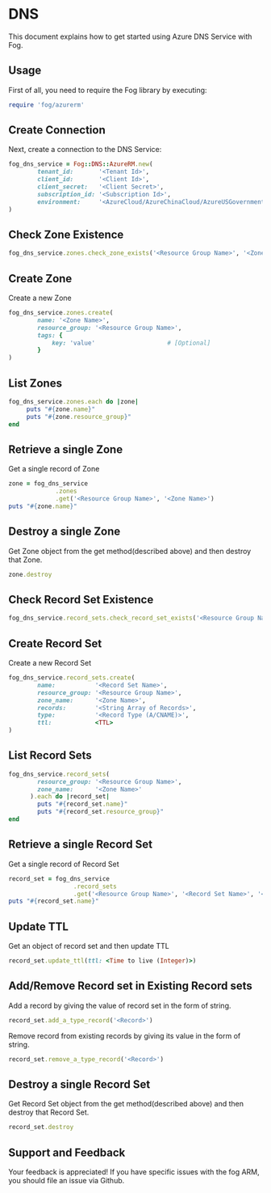 # DNS

This document explains how to get started using Azure DNS Service with Fog.

## Usage

First of all, you need to require the Fog library by executing:

```ruby
require 'fog/azurerm'
```

## Create Connection

Next, create a connection to the DNS Service:

```ruby
fog_dns_service = Fog::DNS::AzureRM.new(
        tenant_id:       '<Tenant Id>',                                                           # Tenant Id of Azure Active Directory Application
        client_id:       '<Client Id>',                                                           # Client Id of Azure Active Directory Application
        client_secret:   '<Client Secret>',                                                       # Client Secret of Azure Active Directory Application
        subscription_id: '<Subscription Id>',                                                     # Subscription Id of an Azure Account
        environment:     '<AzureCloud/AzureChinaCloud/AzureUSGovernment/AzureGermanCloud>'        # Azure cloud environment. Default is AzureCloud.
)
```

## Check Zone Existence

```ruby
fog_dns_service.zones.check_zone_exists('<Resource Group Name>', '<Zone Name>')
```

## Create Zone

Create a new Zone

```ruby
fog_dns_service.zones.create(
        name: '<Zone Name>',
        resource_group: '<Resource Group Name>',
        tags: {
            key: 'value'                    # [Optional]
        }
)
```
## List Zones

```ruby
fog_dns_service.zones.each do |zone|
     puts "#{zone.name}"
     puts "#{zone.resource_group}"
end
```

## Retrieve a single Zone

Get a single record of Zone

```ruby
zone = fog_dns_service
             .zones
             .get('<Resource Group Name>', '<Zone Name>')
puts "#{zone.name}"
```

## Destroy a single Zone

Get Zone object from the get method(described above) and then destroy that Zone.

```ruby
zone.destroy
```

## Check Record Set Existence

```ruby
fog_dns_service.record_sets.check_record_set_exists('<Resource Group Name>', '<Record Set Name>', '<Zone Name>', '<Record Type(A/CNAME)>')
```

## Create Record Set

Create a new Record Set

```ruby
fog_dns_service.record_sets.create(
        name:           '<Record Set Name>',
        resource_group: '<Resource Group Name>',
        zone_name:      '<Zone Name>',
        records:        '<String Array of Records>',
        type:           '<Record Type (A/CNAME)>',
        ttl:            <TTL>
)
```

## List Record Sets

```ruby
fog_dns_service.record_sets(
        resource_group: '<Resource Group Name>',
        zone_name:      '<Zone Name>'
      ).each do |record_set|
        puts "#{record_set.name}"
        puts "#{record_set.resource_group}"
end
```

## Retrieve a single Record Set

Get a single record of Record Set

```ruby
record_set = fog_dns_service
                  .record_sets
                  .get('<Resource Group Name>', '<Record Set Name>', '<Zone Name>', '<Record Type>')
puts "#{record_set.name}"
```

## Update TTL

Get an object of record set and then update TTL 

```ruby
record_set.update_ttl(ttl: <Time to live (Integer)>)
```

## Add/Remove Record set in Existing Record sets

Add a record by giving the value of record set in the form of string.

```ruby
record_set.add_a_type_record('<Record>')
```

Remove record from existing records by giving its value in the form of string.

```ruby
record_set.remove_a_type_record('<Record>')
```

## Destroy a single Record Set

Get Record Set object from the get method(described above) and then destroy that Record Set.

```ruby
record_set.destroy
```

## Support and Feedback
Your feedback is appreciated! If you have specific issues with the fog ARM, you should file an issue via Github.